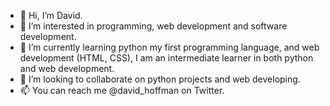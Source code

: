 - 👋 Hi, I’m David.
- 👀 I’m interested in programming, web development and software development.
- 🌱 I’m currently learning python my first programming language, and web development (HTML, CSS), I am an intermediate learner in both python and web development. 
- 💞️ I’m looking to collaborate on python projects and web developing.
- 📫 You can reach me @david_hoffman on Twitter.

<!---
Daviehoff/Daviehoff is a ✨ special ✨ repository because its `README.md` (this file) appears on your GitHub profile.
You can click the Preview link to take a look at your changes.
--->
